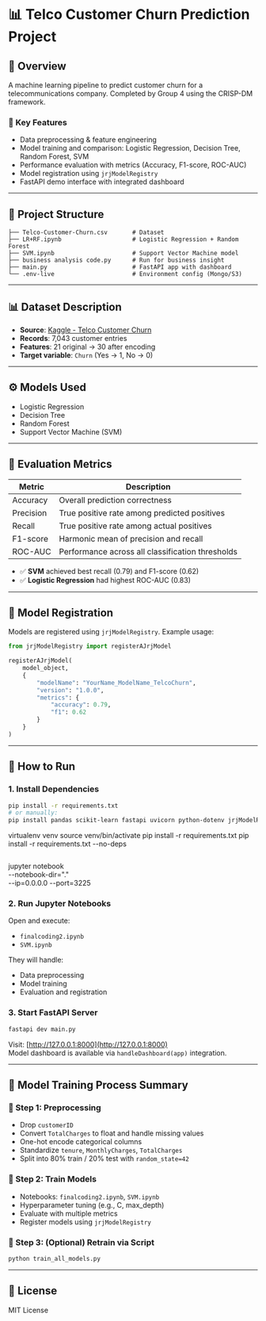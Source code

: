 # 📊 Telco Customer Churn Prediction Project

## 📌 Overview
A machine learning pipeline to predict customer churn for a telecommunications company. Completed by Group 4 using the CRISP-DM framework.

### 🔑 Key Features
- Data preprocessing & feature engineering
- Model training and comparison: Logistic Regression, Decision Tree, Random Forest, SVM
- Performance evaluation with metrics (Accuracy, F1-score, ROC-AUC)
- Model registration using `jrjModelRegistry`
- FastAPI demo interface with integrated dashboard

---

## 📂 Project Structure

```
├── Telco-Customer-Churn.csv       # Dataset
├── LR+RF.ipynb                    # Logistic Regression + Random Forest
├── SVM.ipynb                      # Support Vector Machine model
├── business analysis code.py      # Run for business insight
├── main.py                        # FastAPI app with dashboard
└── .env-live                      # Environment config (Mongo/S3)
```

---

## 📊 Dataset Description

- **Source**: [Kaggle - Telco Customer Churn](https://www.kaggle.com/datasets/blastchar/telco-customer-churn)
- **Records**: 7,043 customer entries
- **Features**: 21 original → 30 after encoding
- **Target variable**: `Churn` (Yes → 1, No → 0)

---

## ⚙️ Models Used

- Logistic Regression
- Decision Tree
- Random Forest
- Support Vector Machine (SVM)

---

## 🧠 Evaluation Metrics

| Metric      | Description                                   |
|-------------|-----------------------------------------------|
| Accuracy    | Overall prediction correctness                |
| Precision   | True positive rate among predicted positives  |
| Recall      | True positive rate among actual positives     |
| F1-score    | Harmonic mean of precision and recall         |
| ROC-AUC     | Performance across all classification thresholds |

- ✅ **SVM** achieved best recall (0.79) and F1-score (0.62)
- ✅ **Logistic Regression** had highest ROC-AUC (0.83)

---

## 🧪 Model Registration

Models are registered using `jrjModelRegistry`. Example usage:

```python
from jrjModelRegistry import registerAJrjModel

registerAJrjModel(
    model_object,
    {
        "modelName": "YourName_ModelName_TelcoChurn",
        "version": "1.0.0",
        "metrics": {
            "accuracy": 0.79,
            "f1": 0.62
        }
    }
)
```

---

## 🚀 How to Run

### 1. Install Dependencies

```bash
pip install -r requirements.txt
# or manually:
pip install pandas scikit-learn fastapi uvicorn python-dotenv jrjModelRegistry
```
virtualenv venv
source venv/bin/activate
pip install -r requirements.txt
pip install -r requirements.txt --no-deps
```

```
jupyter notebook \
    --notebook-dir="." \
    --ip=0.0.0.0 --port=3225

### 2. Run Jupyter Notebooks

Open and execute:

- `finalcoding2.ipynb`
- `SVM.ipynb`

They will handle:
- Data preprocessing
- Model training
- Evaluation and registration

### 3. Start FastAPI Server

```bash
fastapi dev main.py
```

Visit: [http://127.0.0.1:8000](http://127.0.0.1:8000)  
Model dashboard is available via `handleDashboard(app)` integration.

---

## 🔁 Model Training Process Summary

### 🔹 Step 1: Preprocessing
- Drop `customerID`
- Convert `TotalCharges` to float and handle missing values
- One-hot encode categorical columns
- Standardize `tenure`, `MonthlyCharges`, `TotalCharges`
- Split into 80% train / 20% test with `random_state=42`

### 🔹 Step 2: Train Models
- Notebooks: `finalcoding2.ipynb`, `SVM.ipynb`
- Hyperparameter tuning (e.g., C, max_depth)
- Evaluate with multiple metrics
- Register models using `jrjModelRegistry`

### 🔹 Step 3: (Optional) Retrain via Script
```bash
python train_all_models.py
```


---

## 📎 License
MIT License
